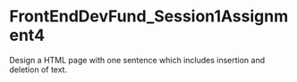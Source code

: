 # FrontEndDevFund_Session1Assignment4
Design a HTML page with one sentence which includes insertion and deletion of text.
